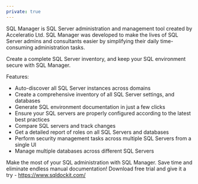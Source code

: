 ```yaml
---
private: true
---
```


SQL Manager is SQL Server administration and management tool created by Acceleratio Ltd. SQL Manager was developed to make the lives of SQL Server admins and consultants easier by simplifying their daily time-consuming administration tasks. 

Create a complete SQL Server inventory, and keep your SQL environment secure with SQL Manager. 

Features:
* Auto-discover all SQL Server instances across domains
* Create a comprehensive inventory of all SQL Server settings, and databases
* Generate SQL environment documentation in just a few clicks
* Ensure your SQL servers are properly configured according to the latest best practices
* Compare SQL servers and track changes
* Get a detailed report of roles on all SQL Servers and databases
* Perform security management tasks across multiple SQL Servers from a single UI
* Manage multiple databases across different SQL Servers

Make the most of your SQL administration with SQL Manager. Save time and eliminate endless manual documentation!
Download free trial and give it a try - https://www.sqldockit.com/
